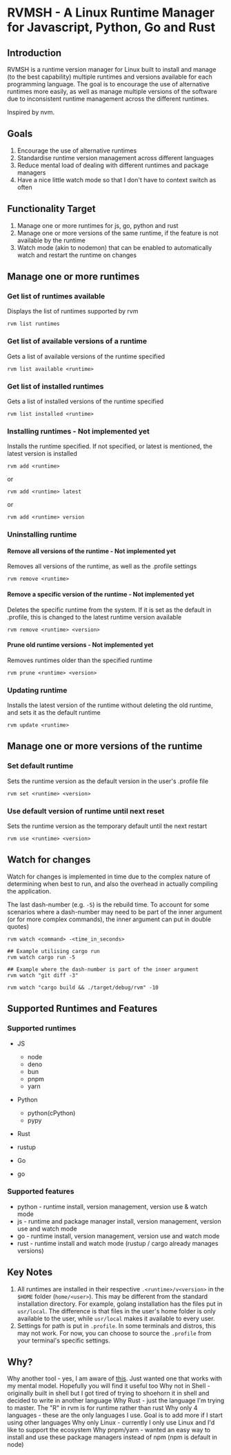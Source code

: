 # RVMSH - A Linux Runtime Manager for Javascript, Python, Go and Rust

## Introduction
RVMSH is a runtime version manager for Linux built to install and manage (to the best capability) multiple runtimes and versions available for each programming language. The goal is to encourage the use of alternative runtimes more easily, as well as manage multiple versions of the software due to inconsistent runtime management across the different runtimes.

Inspired by nvm.

## Goals
1. Encourage the use of alternative runtimes
2. Standardise runtime version management across different languages
3. Reduce mental load of dealing with different runtimes and package managers
4. Have a nice little watch mode so that I don't have to context switch as often

## Functionality Target
1. Manage one or more runtimes for js, go, python and rust
2. Manage one or more versions of the same runtime, if the feature is not available by the runtime
3. Watch mode (akin to nodemon) that can be enabled to automatically watch and restart the runtime on changes

## Manage one or more runtimes
### Get list of runtimes available
Displays the list of runtimes supported by rvm

```
rvm list runtimes
```

### Get list of available versions of a runtime
Gets a list of available versions of the runtime specified

```
rvm list available <runtime>
```

### Get list of installed runtimes
Gets a list of installed versions of the runtime specified

```
rvm list installed <runtime>
```

### Installing runtimes - Not implemented yet
Installs the runtime specified. If not specified, or latest is mentioned, the latest version is installed

```
rvm add <runtime>
```

or

```
rvm add <runtime> latest
```

or

```
rvm add <runtime> version
```

### Uninstalling runtime
#### Remove all versions of the runtime - Not implemented yet
Removes all versions of the runtime, as well as the .profile settings

```
rvm remove <runtime>
```

#### Remove a specific version of the runtime - Not implemented yet
Deletes the specific runtime from the system. If it is set as the default in .profile, this is changed to the latest runtime version available

```
rvm remove <runtime> <version>
```

#### Prune old runtime versions - Not implemented yet
Removes runtimes older than the specified runtime

```
rvm prune <runtime> <version>
```

### Updating runtime
Installs the latest version of the runtime without deleting the old runtime, and sets it as the default runtime

```
rvm update <runtime>
```

## Manage one or more versions of the runtime

### Set default runtime
Sets the runtime version as the default version in the user's .profile file

```
rvm set <runtime> <version>
```

### Use default version of runtime until next reset
Sets the runtime version as the temporary default until the next restart

```
rvm use <runtime> <version>
```

## Watch for changes
Watch for changes is implemented in time due to the complex nature of determining when best to run, and also the overhead in actually compiling the application.

The last dash-number (e.g. `-5`) is the rebuild time. To account for some scenarios where a dash-number may need to be part of the inner argument (or for more complex commands), the inner argument can put in double quotes)
```
rvm watch <command> -<time_in_seconds>

## Example utilising cargo run
rvm watch cargo run -5

## Example where the dash-number is part of the inner argument
rvm watch "git diff -3"

rvm watch "cargo build && ./target/debug/rvm" -10
```




## Supported Runtimes and Features
### Supported runtimes
- JS
  - node
  - deno
  - bun
  - pnpm
  - yarn

- Python
  - python(cPython)
  - pypy

- Rust
 - rustup

- Go
 - go


### Supported features
 - python - runtime install, version management, version use & watch mode
 - js - runtime and package manager install, version management, version use and watch mode
 - go - runtime install, version management, version use and watch mode
 - rust - runtime install and watch mode (rustup / cargo already manages versions)

## Key Notes
1. All runtimes are installed in their respective `.<runtime>/v<version>` in the `$HOME` folder (`home/<user>`). This may be different from the standard installation directory. For example, golang installation has the files put in `usr/local`. The difference is that files in the user's home folder is only available to the user, while `usr/local` makes it available to every user.
2. Settings for path is put in `.profile`. In some terminals and distros, this may not work. For now, you can choose to source the `.profile` from your terminal's specific settings.



## Why?
Why another tool - yes, I am aware of [this](https://xkcd.com/927/). Just wanted one that works with my mental model. Hopefully you will find it useful too
Why not in Shell - originally built in shell but I got tired of trying to shoehorn it in shell and decided to write in another language
Why Rust - just the language I'm trying to master. The "R" in rvm is for runtime rather than rust
Why only 4 languages - these are the only languages I use. Goal is to add more if I start using other languages
Why only Linux - currently I only use Linux and I'd like to support the ecosystem
Why pnpm/yarn - wanted an easy way to install and use these package managers instead of npm (npm is default in node)
